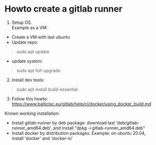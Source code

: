 # Howto create a gitlab runner

1. Setup OS.   
Example as a VM:  
*  Create a VM with last ubuntu
*  Update repo: 
> sudo apt update
*  update system:  
> sudo apt full-upgrade

2.  Install dev tools: 
> sudo apt install build-essential

3.  Follow this howto:   
<https://www.balticlsc.eu/gitlab/help/ci/docker/using_docker_build.md>
  
Known working installation:
*  Install gitlab-runner by deb package: download last 'deb/gitlab-runner_amd64.deb', and install "dpkg -i gitlab-runner_amd64.deb"
*  Install docker by distribution packages. Example: on ubuntu 20.04, install 'docker' and 'docker-io'


